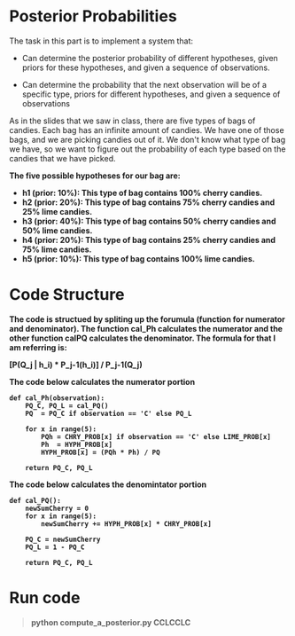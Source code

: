 # Posterior Probabilities

The task in this part is to implement a system that:

* Can determine the posterior probability of different hypotheses, given priors for these hypotheses, and given a sequence of observations.

* Can determine the probability that the next observation will be of a specific type, priors for different hypotheses, and given a sequence of observations

As in the slides that we saw in class, there are five types of bags of candies. Each bag has an infinite amount of candies. We have one of those bags, and we are picking candies out of it. We don't know what type of bag we have, so we want to figure out the probability of each type based on the candies that we have picked.
<b/>

The five possible hypotheses for our bag are:

* h1 (prior: 10%): This type of bag contains 100% cherry candies.
* h2 (prior: 20%): This type of bag contains 75% cherry candies and 25% lime candies.
* h3 (prior: 40%): This type of bag contains 50% cherry candies and 50% lime candies.
* h4 (prior: 20%): This type of bag contains 25% cherry candies and 75% lime candies.
* h5 (prior: 10%): This type of bag contains 100% lime candies.

# Code Structure

The code is structued by spliting up the forumula (function for numerator and denominator). The function **cal_Ph** calculates the numerator and the other function **calPQ** calculates the denominator. The formula for that I am referring is:

[P(Q_j | h_i) * P_j-1(h_i)] / P_j-1(Q_j)
<b/>

The code below calculates the numerator portion

```
def cal_Ph(observation):
    PQ_C, PQ_L = cal_PQ()
    PQ  = PQ_C if observation == 'C' else PQ_L

    for x in range(5):
        PQh = CHRY_PROB[x] if observation == 'C' else LIME_PROB[x]
        Ph  = HYPH_PROB[x]
        HYPH_PROB[x] = (PQh * Ph) / PQ
    
    return PQ_C, PQ_L
```

<b/>

The code below calculates the denomintator portion
```
def cal_PQ():
    newSumCherry = 0
    for x in range(5):
        newSumCherry += HYPH_PROB[x] * CHRY_PROB[x]
    
    PQ_C = newSumCherry
    PQ_L = 1 - PQ_C

    return PQ_C, PQ_L
```


# Run code

> python compute_a_posterior.py CCLCCLC
